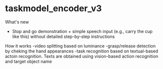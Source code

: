 # taskmodel_encoder_v3
What's new

- Stop and go demonstration + simple speech input (e.g., carry the cup like this) without detailed step-by-step instructions

How it works
-video splitting based on luminance
-grasp/release detection by cheking the hand appearances
-task recognition based on textual-based actoin recognition. Texts are obtained using vision-based action recognition and target object name